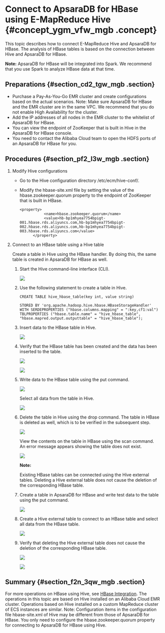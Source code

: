 # Connect to ApsaraDB for HBase using E-MapReduce Hive {#concept_ygm_vfw_mgb .concept}

This topic describes how to connect E-MapReduce Hive and ApsaraDB for HBase. The analysis of HBase tables is based on the connection between Hive and ApsaraDB for HBase.

**Note:** ApsaraDB for HBase will be integrated into Spark. We recommend that you use Spark to analyze HBase data at that time.

## Preparations {#section_cd2_tgw_mgb .section}

-   Purchase a Pay-As-You-Go EMR cluster and create configurations based on the actual scenarios. Note: Make sure ApsaraDB for HBase and the EMR cluster are in the same VPC. We recommend that you do not enable High Availability for the cluster.
-   Add the IP addresses of all nodes in the EMR cluster to the whitelist of ApsaraDB for HBase.
-   You can view the endpoint of ZooKeeper that is built in Hive in the ApsaraDB for HBase console.
-   You need to contact the Alibaba Cloud team to open the HDFS ports of an ApsaraDB for HBase for you.

## Procedures {#section_pf2_l3w_mgb .section}

1.  Modify Hive configurations
    -   Go to the Hive configuration directory /etc/ecm/hive-conf/.
    -   Modify the hbase-site.xml file by setting the value of the hbase.zookeeper.quorum property to the endpoint of ZooKeeper that is built in HBase.

        ``` {#codeblock_0zq_4l0_9am}
        <property>
                   <name>hbase.zookeeper.quorum</name> 
                   <value>hb-bp1mhyea7754bpigt-001.hbase.rds.aliyuncs.com,hb-bp1mhyea7754bpigt-002.hbase.rds.aliyuncs.com,hb-bp1mhyea7754bpigt-003.hbase.rds.aliyuncs.com</value> 
              </property>
        ```

2.  Connect to an HBase table using a Hive table

    Create a table in Hive using the HBase handler. By doing this, the same table is created in ApsaraDB for HBase as well.

    1.  Start the Hive command-line interface \(CLI\).

        ![](http://static-aliyun-doc.oss-cn-hangzhou.aliyuncs.com/assets/img/114385/156756815937680_en-US.png)

    2.  Use the following statement to create a table in Hive.

        ``` {#codeblock_biu_7l4_v1i}
        CREATE TABLE hive_hbase_table(key int, value string)
        ```

        ``` {#codeblock_pom_qj7_46p}
        STORED BY 'org.apache.hadoop.hive.hbase.HBaseStorageHandler'
        WITH SERDEPROPERTIES ("hbase.columns.mapping" = ":key,cf1:val")
        TBLPROPERTIES ("hbase.table.name" = "hive_hbase_table", "hbase.mapred.output.outputtable" = "hive_hbase_table");
        ```

    3.  Insert data to the HBase table in Hive.

        ![](http://static-aliyun-doc.oss-cn-hangzhou.aliyuncs.com/assets/img/114385/156756815937681_en-US.png)

    4.  Verify that the HBase table has been created and the data has been inserted to the table.

        ![](http://static-aliyun-doc.oss-cn-hangzhou.aliyuncs.com/assets/img/114385/156756815937682_en-US.png)

        ![](http://static-aliyun-doc.oss-cn-hangzhou.aliyuncs.com/assets/img/114385/156756815937683_en-US.png)

    5.  Write data to the HBase table using the put command.

        ![](http://static-aliyun-doc.oss-cn-hangzhou.aliyuncs.com/assets/img/114385/156756815937684_en-US.png)

        Select all data from the table in Hive.

        ![](http://static-aliyun-doc.oss-cn-hangzhou.aliyuncs.com/assets/img/114385/156756815937685_en-US.png)

    6.  Delete the table in Hive using the drop command. The table in HBase is deleted as well, which is to be verified in the subsequent step.

        ![](http://static-aliyun-doc.oss-cn-hangzhou.aliyuncs.com/assets/img/114385/156756816037686_en-US.png)

        View the contents on the table in HBase using the scan command. An error message appears showing the table does not exist.

        ![](http://static-aliyun-doc.oss-cn-hangzhou.aliyuncs.com/assets/img/114385/156756816037687_en-US.png)

        **Note:** 

        Existing HBase tables can be connected using the Hive external tables. Deleting a Hive external table does not cause the deletion of the corresponding HBase table.

    7.  Create a table in ApsaraDB for HBase and write test data to the table using the put command.

        ![](http://static-aliyun-doc.oss-cn-hangzhou.aliyuncs.com/assets/img/114385/156756816037688_en-US.png)

    8.  Create a Hive external table to connect to an HBase table and select all data from the HBase table.

        ![](http://static-aliyun-doc.oss-cn-hangzhou.aliyuncs.com/assets/img/114385/156756816037689_en-US.png)

    9.  Verify that deleting the Hive external table does not cause the deletion of the corresponding HBase table.

        ![](http://static-aliyun-doc.oss-cn-hangzhou.aliyuncs.com/assets/img/114385/156756816037690_en-US.png)

        ![](http://static-aliyun-doc.oss-cn-hangzhou.aliyuncs.com/assets/img/114385/156756816037691_en-US.png)


## Summary {#section_f2n_3qw_mgb .section}

For more operations on HBase using Hive, see [HBase Integration](https://cwiki.apache.org/confluence/display/Hive/HBaseIntegration). The operations in this topic are based on Hive installed on an Alibaba Cloud EMR cluster. Operations based on Hive installed on a custom MapReduce cluster of ECS instances are similar. Note: Configuration items in the configuration file hbase-site.xml of Hive may be different from those of ApsaraDB for HBase. You only need to configure the hbase.zookeeper.quorum property for connecting to ApsaraDB for HBase using Hive.

